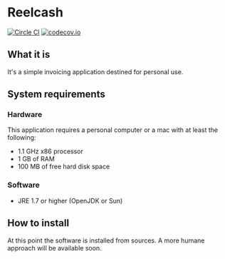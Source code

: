 # Reelcash

[![Circle CI](https://circleci.com/gh/samlex-ro/reelcash.svg?style=svg)](https://circleci.com/gh/samlex-ro/reelcash)
[![codecov.io](https://codecov.io/github/samlex-ro/reelcash/coverage.svg?branch=master)](https://codecov.io/github/samlex-ro/reelcash?branch=master)

## What it is
It's a simple invoicing application destined for personal use.

## System requirements

### Hardware
This application requires a personal computer or a mac with at least the following:
- 1.1 GHz x86 processor
- 1 GB of RAM
- 100 MB of free hard disk space

### Software
- JRE 1.7 or higher (OpenJDK or Sun)

## How to install
At this point the software is installed from sources. A more humane approach will be available soon.
